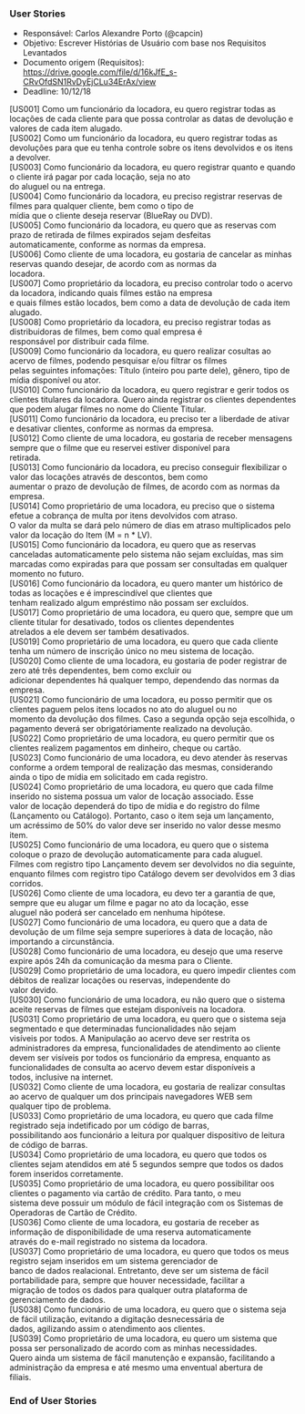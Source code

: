 ### User Stories
* Responsável: Carlos Alexandre Porto (@capcin)
* Objetivo: Escrever Histórias de Usuário com base nos Requisitos Levantados
* Documento origem (Requisitos): https://drive.google.com/file/d/16kJfE_s-CRvOfdSN1RvDyEjCLu34ErAx/view
* Deadline: 10/12/18

[US001] Como um funcionário da locadora, eu quero registrar todas as locações de cada cliente para que possa controlar as 
datas de devolução e valores de cada item alugado.  
[US002] Como um funcionário da locadora, eu quero registrar todas as devoluções para que eu tenha controle sobre os itens 
devolvidos e os itens a devolver.  
[US003] Como funcionário da locadora, eu quero registrar quanto e quando o cliente irá pagar por cada locação, seja no ato  
do aluguel ou na entrega.  
[US004] Como funcionário da locadora, eu preciso registrar reservas de filmes para qualquer cliente, bem como o tipo de  
mídia que o cliente deseja reservar (BlueRay ou DVD).  
[US005] Como funcionário da locadora, eu quero que as reservas com prazo de retirada de filmes expirados sejam desfeitas  
automaticamente, conforme as normas da empresa.  
[US006] Como cliente de uma locadora, eu gostaria de cancelar as minhas reservas quando desejar, de acordo com as normas da  
locadora.  
[US007] Como proprietário da locadora, eu preciso controlar todo o acervo da locadora, indicando quais filmes estão na empresa  
e quais filmes estão locados, bem como a data de devolução de cada item alugado.  
[US008] Como proprietário da locadora, eu preciso registrar todas as distribuidoras de filmes, bem como qual empresa é  
responsável por distribuir cada filme.  
[US009] Como funcionário da locadora, eu quero realizar cosultas ao acervo de filmes, podendo pesquisar e/ou filtrar os filmes  
pelas seguintes infomações: Título (inteiro pou parte dele), gênero, tipo de mídia disponível ou ator.  
[US010] Como funcionário da locadora, eu quero registrar e gerir todos os clientes titulares da locadora. Quero ainda registrar os clientes dependentes que podem alugar filmes no nome do Cliente Titular.  
[US011] Como funcionário da locadora, eu preciso ter a liberdade de ativar e desativar clientes, conforme as normas da empresa.  
[US012] Como cliente de uma locadora, eu gostaria de receber mensagens sempre que o filme que eu reservei estiver disponível para  
retirada.  
[US013] Como funcionário da locadora, eu preciso conseguir flexibilizar o valor das locações através de descontos, bem como  
aumentar o prazo de devolução de filmes, de acordo com as normas da empresa.  
[US014] Como proprietário de uma locadora, eu preciso que o sistema efetue a cobrança de multa por itens devolvidos com atraso.  
O valor da multa se dará pelo número de dias em atraso multiplicados pelo valor da locação do Item (M = n * LV).  
[US015] Como funcionário da locadora, eu quero que as reservas canceladas automaticamente pelo sistema não sejam excluídas, mas sim marcadas como expiradas para que possam ser consultadas em qualquer momento no futuro.  
[US016] Como funcionário da locadora, eu quero manter um histórico de todas as locações e é imprescindível que clientes que  
tenham realizado algum empréstimo não possam ser excluídos.  
[US017] Como proprietário de uma locadora, eu quero que, sempre que um cliente titular for desativado, todos os clientes dependentes  
atrelados a ele devem ser também desativados.  
[US019] Como proprietário de uma locadora, eu quero que cada cliente tenha um número de inscrição único no meu sistema de locação.  
[US020] Como cliente de uma locadora, eu gostaria de poder registrar de zero até três dependentes, bem como excluir ou  
adicionar dependentes há qualquer tempo, dependendo das normas da empresa.  
[US021] Como funcionário de uma locadora, eu posso permitir que os clientes paguem pelos itens locados no ato do aluguel ou no  
momento da devolução dos filmes. Caso a segunda opção seja escolhida, o pagamento deverá ser obrigatóriamente realizado na devolução.  
[US022] Como proprietário de uma locadora, eu quero permitir que os clientes realizem pagamentos em dinheiro, cheque ou cartão.  
[US023] Como funcionário de uma locadora, eu devo atender às reservas conforme a ordem temporal de realização das mesmas, considerando  
ainda o tipo de mídia em solicitado em cada registro.  
[US024] Como proprietário de uma locadora, eu quero que cada filme inserido no sistema possua um valor de locação associado. Esse  
valor de locação dependerá do tipo de mídia e do registro do filme (Lançamento ou Catálogo). Portanto, caso o item seja um lançamento,  
um acréssimo de 50% do valor deve ser inserido no valor desse mesmo item.  
[US025] Como funcionário de uma locadora, eu quero que o sistema coloque o prazo de devolução automaticamente para cada aluguel.  
Filmes com registro tipo Lançamento devem ser devolvidos no dia seguinte, enquanto filmes com registro tipo Catálogo devem ser devolvidos em 3 dias corridos.  
[US026] Como cliente de uma locadora, eu devo ter a garantia de que, sempre que eu alugar um filme e pagar no ato da locação, esse  
aluguel não poderá ser cancelado em nenhuma hipótese.  
[US027] Como funcionário de uma locadora, eu quero que a data de devolução de um filme seja sempre superiores à data de locação, não  
importando a circunstância.  
[US028] Como funcionário de uma locadora, eu desejo que uma reserve expire após 24h da comunicação da mesma para o Cliente.  
[US029] Como proprietário de uma locadora, eu quero impedir clientes com débitos de realizar locações ou reservas, independente do  
valor devido.  
[US030] Como funcionário de uma locadora, eu não quero que o sistema aceite reservas de filmes que estejam disponíveis na locadora.  
[US031] Como proprietário de uma locadora, eu quero que o sistema seja segmentado e que determinadas funcionalidades não sejam  
visíveis por todos. A Manipulação ao acervo deve ser restrita os administradores da empresa, funcionalidades de atendimento ao cliente  
devem ser visíveis por todos os funcionário da empresa, enquanto as funcionalidades de consulta ao acervo devem estar disponíveis a  
todos, inclusive na internet.  
[US032] Como cliente de uma locadora, eu gostaria de realizar consultas ao acervo de qualquer um dos principais navegadores WEB sem  
qualquer tipo de problema.  
[US033] Como proprietário de uma locadora, eu quero que cada filme registrado seja indetificado por um código de barras,  
possibilitando aos funcionário a leitura por qualquer dispositivo de leitura de código de barras.  
[US034] Como proprietário de uma locadora, eu quero que todos os clientes sejam atendidos em até 5 segundos sempre que todos os dados  
forem inseridos corretamente.  
[US035] Como proprietário de uma locadora, eu quero possibilitar oos clientes o pagamento via cartão de crédito. Para tanto, o meu  
sistema deve possuir um módulo de fácil integração com os Sistemas de Operadoras de Cartão de Crédito.  
[US036] Como cliente de uma locadora, eu gostaria de receber as informação de disponibilidade de uma reserva automaticamente  
através do e-mail registrado no sistema da locadora.  
[US037] Como proprietário de uma locadora, eu quero que todos os meus registro sejam inseridos em um sistema gerenciador de  
banco de dados realacional. Entretanto, deve ser um sistema de fácil portabilidade para, sempre que houver necessidade, facilitar a  
migração de todos os dados para qualquer outra plataforma de gerenciamento de dados.  
[US038] Como funcionário de uma locadora, eu quero que o sistema seja de fácil utilização, evitando a digitação desnecessária de  
dados, agilizando assim o atendimento aos clientes.  
[US039] Como proprietário de uma locadora, eu quero um sistema que possa ser personalizado de acordo com as minhas necessidades.  
Quero ainda um sistema de fácil manutenção e expansão, facilitando a administração da empresa e até mesmo uma enventual abertura de  
filiais.  
  
  
### End of User Stories
